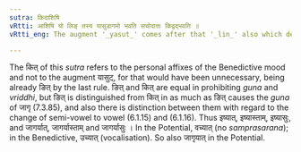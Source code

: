 ```yaml
---
sutra: किदाशिषि
vRtti: आशिषि यो लिङ् तस्य यासुडागमो भवति सचोदात्तः किद्वद्भवति ॥
vRtti_eng: The augment '_yasut_' comes after that '_lin_' also which denotes benediction, and it is acutely accented, and the substitutes of this '_lin_' are as if they had an indicatory '_k_'.

---
```

The कित् of this _sutra_ refers to the personal affixes of the Benedictive mood and not to the augment यासुट्, for that would have been unnecessary, being already ङित् by the last rule. ङित् and कित् are equal in prohibiting _guna_ and _vriddhi_, but ङित् is distinguished from कित् in as much as ङित् causes the _guna_ of जागृ (7.3.85), and also there is distinction between them with regard to the change of semi-vowel to vowel (6.1.15) and (6.1.16). Thus इष्यात्, इष्यास्ताम्, इष्यासुः, and जागर्यात्, जागर्यास्ताम् and जागर्यासुः । In the Potential, वच्यात् (no _samprasarana_); in the Benedictive, उच्यात् (vocalisation). So also जागृयात् in the Potential.